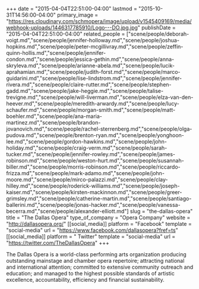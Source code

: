 +++
date = "2015-04-04T22:51:00-04:00"
lastmod = "2015-10-31T14:56:00-04:00"
primary_image = "https://res.cloudinary.com/schmopera/image/upload/v1545409169/media/webhook-uploads/1446317785910/Logo---DO.jpg.jpg"
publishDate = "2015-04-04T22:51:00-04:00"
related_people = ["scene/people/deborah-voigt.md","scene/people/jennifer-holloway.md","scene/people/joshua-hopkins.md","scene/people/peter-mcgillivray.md","scene/people/zeffin-quinn-hollis.md","scene/people/jennifer-condon.md","scene/people/jessica-gethin.md","scene/people/anna-skryleva.md","scene/people/arianne-abela.md","scene/people/lucik-aprahamian.md","scene/people/judith-forst.md","scene/people/marco-guidarini.md","scene/people/lise-lindstrom.md","scene/people/jennifer-rivera.md","scene/people/claire-rutter.md","scene/people/stephen-gadd.md","scene/people/jake-heggie.md","scene/people/talise-trevigne.md","scene/people/will-liverman.md","scene/people/elza-van-den-heever.md","scene/people/meredith-arwardy.md","scene/people/lucy-schaufer.md","scene/people/morgan-smith.md","scene/people/matt-boehler.md","scene/people/ana-maria-martinez.md","scene/people/brandon-jovanovich.md","scene/people/rachel-sterrenberg.md","scene/people/olga-pudova.md","scene/people/brenton-ryan.md","scene/people/yonghoon-lee.md","scene/people/gordon-hawkins.md","scene/people/john-holiday.md","scene/people/craig-verm.md","scene/people/sarah-tucker.md","scene/people/jennifer-rowley.md","scene/people/james-robinson.md","scene/people/weston-hurt.md","scene/people/susannah-biller.md","scene/people/morris-robinson.md","scene/people/riccardo-frizza.md","scene/people/mark-adamo.md","scene/people/john-moore.md","scene/people/mirco-palazzi.md","scene/people/clay-hilley.md","scene/people/roderick-williams.md","scene/people/joseph-kaiser.md","scene/people/kirsten-mackinnon.md","scene/people/greer-grimsley.md","scene/people/catherine-martin.md","scene/people/santiago-ballerini.md","scene/people/jonas-hacker.md","scene/people/vanessa-becerra.md","scene/people/alexander-elliott.md"]
slug = "the-dallas-opera"
title = "The Dallas Opera"
type_of_company = "Opera Company"
website = "http://dallasopera.org/"
[[social_media]]
platform = "Facebook"
template = "social-media"
url = "https://www.facebook.com/dallasopera?fref=ts"
[[social_media]]
platform = " Twitter"
template = "social-media"
url = "https://twitter.com/TheDallasOpera"
+++

<p>
	The Dallas Opera is a world-class performing arts organization producing outstanding mainstage and chamber opera repertoire; attracting national and international attention; committed to extensive community outreach and education; and managed to the highest possible standards of artistic excellence, accountability, efficiency and financial sustainability.
</p>
